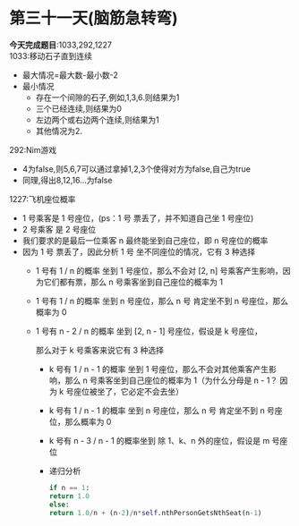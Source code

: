 # 第三十一天(脑筋急转弯)

**今天完成题目**:1033,292,1227\
1033:移动石子直到连续

* 最大情况=最大数-最小数-2
* 最小情况
  * 存在一个间隙的石子,例如,1,3,6.则结果为1
  * 三个已经连续,则结果为0
  * 左边两个或右边两个连续,则结果为1
  * 其他情况为2.

292:Nim游戏

* 4为false,则5,6,7可以通过拿掉1,2,3个使得对方为false,自己为true
* 同理,得出8,12,16...为false

1227:飞机座位概率

* 1 号乘客是 1 号座位，(ps：1 号 票丢了，并不知道自己坐 1 号座位)
* 2 号乘客 是 2 号座位
* 我们要求的是最后一位乘客 n 最终能坐到自己座位，即 n 号座位的概率
* 因为 1 号 票丢了，因此分析 1 号 坐不同座位的情况，它有 3 种选择
  * 1 号有 1 / n 的概率 坐到 1 号座位，那么不会对 \[2, n] 号乘客产生影响，因为它们都有票，那么 n 号乘客坐到自己座位的概率为 1
  * 1 号有 1 / n 的概率 坐到 n 号座位，那么 n 号 肯定坐不到 n 号座位，那么概率为 0
  *   1 号有 n - 2 / n 的概率 坐到 \[2, n - 1] 号座位，假设是 k 号座位，

      那么对于 k 号乘客来说它有 3 种选择

      * k 号有 1 / n - 1 的概率 坐到 1 号座位，那么不会对其他乘客产生影响，那么 n 号乘客坐到自己座位的概率为 1（为什么分母是 n - 1？ 因为 k 号座位被坐了，它必定不会去坐）
      * k 号有 1 / n - 1 的概率 坐到 n 号座位，那么 n 号 肯定坐不到 n 号座位，那么概率为 0
      * k 号有 n - 3 / n - 1 的概率坐到 除 1、k、n 外的座位，假设是 m 号座位
      *   递归分析

          ```python
          if n == 1:
          return 1.0
          else:
          return 1.0/n + (n-2)/n*self.nthPersonGetsNthSeat(n-1)
          ```
